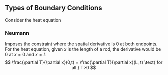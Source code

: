 ## Types of Boundary Conditions
Consider the heat equation
### Neumann
Imposes the constraint where the spatial derivative is $0$ at both endpoints. For the heat equation, given $x$ is the length of a rod, the derivative would be $0$ at $x=0$ and $x=L$
$$
\frac{\partial T}{\partial x}(0,t) = \frac{\partial T}{\partial x}(L, t) \text{ for all } T>0
$$
